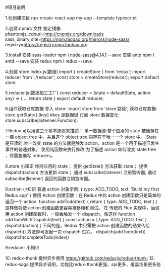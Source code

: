 #项目说明

1.创创建项目 npx create-react-app my-app --template typescript

2.创建.npmrc 文件 指定镜像:
    phantomjs_cdnurl=http://cnpmjs.org/downloads
    sass_binary_site=https://npm.taobao.org/mirrors/node-sass/
    registry=https://registry.npm.taobao.org
    
3.Install
    安装 sass-loader npm i node-sass@4.14.1 --save
    安装 antd npm i antd --save
    安装 redux npm i redux --save

4.创建 store
    index.js(数据)
    import { createStore } from 'redux';
    import reducer from './reducer';
    const store = createStore(reducer);
    export default store

5.reducer.js(数据加工工厂)
    const reducer = (state = defaultState, action: any) => {
    ...
    return state
    }
    export default reducer;

6.组件获取仓库数据
    导入 store: import store from 'store 路径';
    获取仓库数据: store.getState().[key] #key 是数据键
    订阅 store 数据变化: store.subscribe(listenner:Function);

7.Redux 可以用这三个基本原则来描述：
    单一数据源:整个应用的 state 被储存在一棵 object tree 中，并且这个 object tree 只存在于唯一一个 store 中。
    State 是只读的:唯一改变 state 的方法就是触发 action，action 是一个用于描述已发生事件的普通对象。
    使用纯函数来执行修改:为了描述 action 如何改变 state tree ，你需要编写 reducers。

8.store 小知识
    维持应用的 state；
    提供 getState() 方法获取 state；
    提供 dispatch(action) 方法更新 state；
    通过 subscribe(listener) 注册监听器;
    通过 subscribe(listener) 返回的函数注销监听器。

9:action 小知识
    普通 action 对象示例:
    {
        type: ADD_TODO,
        text: 'Build my first Redux app'
    }
    使用 Action 创建函数：在 Redux 中的 action 创建函数只是简单的返回一个 action:
    function addTodo(text) {
        return {
        type: ADD_TODO,
        text
        }
    }
    这样做将使 action 创建函数更容易被移植和测试。
    在 传统的 Flux 实现中，当调用 action 创建函数时，一般会触发一个 dispatch，像这样
    function addTodoWithDispatch(text) {
      const action = {
        type: ADD_TODO,
        text
      }
      dispatch(action)
    }
    不同的是，Redux 中只需把 action 创建函数的结果传给 dispatch() 方法即可发起一次 dispatch 过程。
    dispatch(addTodo(text))
    dispatch(completeTodo(index))


9:reducer 小知识


10: redux-thunk 提供异步使用 https://github.com/reduxjs/redux-thunk;
12: redux-saga 提供异步调用，功能比redux-thunk更强，api更多，覆盖场景更多些